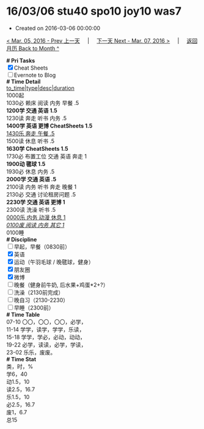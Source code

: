 # 16/03/06 stu40 spo10 joy10 was7

- Created on 2016-03-06 00:00:00

[< Mar. 05, 2016 - Prev 上一天](_archived/lifelogs/2016/03/d05.md) &nbsp; &nbsp; | &nbsp; &nbsp; [下一天 Next - Mar. 07, 2016 >](_archived/lifelogs/2016/03/d07.md) &nbsp; &nbsp; |  &nbsp; &nbsp; [返回月历 Back to Month ^](_archived/lifelogs/2016/03/index.md)
<br/><div><b># Pri Tasks</b></div><div><input checked="true" type="checkbox"/>Cheat Sheets</div><div><input type="checkbox"/>Evernote to Blog</div><div><b># Time Detail</b></div><div><u>to_time|type|desc|duration</u></div><div>1000起</div><div>1030必 赖床 阅读 内务 早餐 .5</div><div><b>1200学 交通 英语 1.5</b></div><div>1230读 奔走 听书 内务 .5</div><div><b>1400学 英语 更博 CheatSheets 1.5</b></div><div><u>1430乐 奔走 午餐 .5</u></div><div>1500读 休息 听书 .5</div><div><b>1630学 CheatSheets 1.5</b></div><div>1730必 布置工位 交通 英语 奔走 1</div><div><b>1900动 毽球 1.5</b></div><div>1930必 休息 内务 .5</div><div><b>2000学 交通 英语 .5</b></div><div>2100读 内务 听书 奔走 晚餐 1</div><div>2130必 交通 讨论租房问题 .5</div><div><b>2230学 交通 英语 更博 1</b></div><div>2300读 洗澡 听书 .5</div><div><u>0000乐 内务 动漫 休息 1</u></div><div><u><i>0100废 阅读 内务 其它 1</i></u></div><div>0100睡</div><div><b># Discipline</b></div><div><input type="checkbox"/>早起，早餐（0830前）</div><div><input checked="true" type="checkbox"/>英语</div><div><input checked="true" type="checkbox"/>运动（午羽毛球 / 晚毽球，健身）</div><div><input checked="true" type="checkbox"/>朋友圈</div><div><input checked="true" type="checkbox"/>微博</div><div><input type="checkbox"/>晚餐（健身前牛奶, 后水果+鸡蛋*2+?）</div><div><input type="checkbox"/>洗澡（2130前完成）</div><div><input type="checkbox"/>晚自习（2130-2230）</div><div><input type="checkbox"/>早睡（2300前）</div><div><b># Time Table</b></div><div>07-10 〇〇，〇〇，〇〇，必学，</div><div>11-14 学学，读学，学学，乐读，</div><div>15-18 学学，学必，必动，动动，</div><div>19-22 必学，读读，必学，学读，</div><div>23-02 乐乐，废废。</div><div><b># Time Stat</b></div><div>类，时，%</div><div>学6，40</div><div>动1.5，10</div><div>读2.5，16.7</div><div>乐1.5，10</div><div>必2.5，16.7</div><div>废1，6.7</div><div>总15</div>
